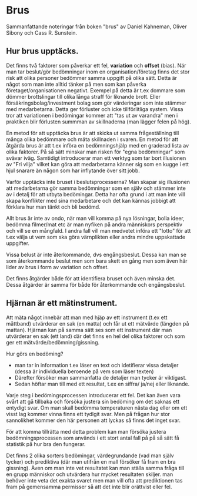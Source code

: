 # Brus
Sammanfattande noteringar från boken "brus" av Daniel Kahneman, Oliver Sibony och Cass R. Sunstein.

## Hur brus upptäcks.
Det finns två faktorer som påverkar ett fel, **variation** och **offset** (bias).
När man tar beslut/gör bedömningar inom en organisation/företag finns det stor risk att olika personer bedömmer samma uppgift på olika sätt. Detta är något som man inte alltid tänker på men som kan påverka företaget/organisationen negativt.
Exempel på detta är t.ex dommare som dömmer brottslingar till olika långa straff för liknande brott. Eller försäkringsbolag/investment bolag som gör värderingar som inte stämmer med medarbetarna. Detta ger förluster och icke tillförlitliga system.
Vissa tror att variationen i bedömingar kommer att "tas ut av varandra" men i praktiken blir förlusten summman av skillnaderna (man lägger felen på hög).

En metod för att upptäcka brus är att skicka ut samma frågeställning till många olika bedömmare och mäta skillnaden i svaren.
En metod för att åtgärda brus är att t.ex införa en bedömningshjälp med en graderad lista av olika faktorer. På så sätt minskar man risken för "egna bedömningar" som svävar iväg. Samtidigt introducerar man ett verktyg som tar bort illusionen av "Fri vilja" vilket kan göra att medarbetarna känner sig som en kugge i ett hjul snarare än någon som har inflytande över sitt jobb.

Varför upptäcks inte bruset i beslutsprocesserna? Man skapar sig illusionen att medarbetarna gör samma bedömningar som en själv och stämmer inte av i detalj för att utbyta bedömingar. Detta har ofta grund i att man inte vill skapa konflikter med sina medarbetare och det kan kännas jobbigt att förklara hur man tänkt och bli bedömd.

Allt brus är inte av ondo, när man vill komma på nya lösningar, bolla ideer, bedömma filmer/mat etc är man nyfiken på andra människors perspektiv och vill se en mångfald.
I andra fall vill man medvetet införa ett "lotto" för att t.ex välja ut vem som ska göra värnplikten eller andra mindre uppskattade uppgifter.



Vissa belust är inte återkommande, dvs engångsbeslut. Dessa kan man se som återkommande beslut men som bara skett en gång men som även här lider av brus i form av variation och offset.

Det finns åtgärder både för att identifiera bruset och även minska det. Dessa åtgärder är samma för både för återkommande och engångsbeslut.

## Hjärnan är ett mätinstrument.
Att mäta något innebär att man med hjäp av ett instrument (t.ex ett måttband) utvärderar en sak (en matta) och får ut ett mätvärde (längden på mattan).
Hjärnan kan på samma sätt ses som ett instrument där man utvärderar en sak (ett land) där det finns en hel del olika faktorer och som ger ett mätvärde/bedömning/gissning.

Hur görs en bedöming?
- man tar in information t.ex läser en text och idetifierar vissa detaljer (dessa är individuella beroende på vem som läser texten)
- Därefter försöker man sammanfatta de detaljer man tycker är viktigast.
- Sedan höftar man till med ett resultat, t.ex en siffra/ ja/nej eller liknande.

Varje steg i bedömingsprocessen introducerar ett fel. Det kan även vara svårt att gå tillbaka och försöka justera sin bedöming om det saknas ett entydigt svar. Om man skall bedömma temperaturen nästa dag eller om ett visst lag kommer vinna finns ett tydlgit svar. Men på frågan hur stor sannolikhet kommer den här personen att lyckas så finns det inget svar.

För att komma tillrätta med detta problem kan man försöka justera bedömningsprocessen som används i ett stort antal fall på på så sätt få statistik på hur bra den fungerar.

Det finns 2 olika sorters bedömingar, värdegrundande (vad man själv tycker) och prediktiva (där man utifrån en mall försöker få fram en bra gissning).
Även om man inte vet resultatet kan man ställa samma fråga till en grupp människor och utvärdera hur mycket resultaten skiljer. man behöver inte veta det exakta svaret men man vill ofta att prediktionen tas fram på gemensamma permisser så att det inte blir orättvist eller fel.
